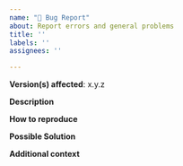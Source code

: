 ```yaml
---
name: "🐛 Bug Report"
about: Report errors and general problems
title: ''
labels: ''
assignees: ''

---
```


**Version(s) affected**: x.y.z

**Description**
<!-- A clear and concise description of the problem. -->

**How to reproduce**
<!-- Provide the source input the configuration you used. -->

**Possible Solution**
<!--- Optional: only if you have suggestions on a fix/reason for the bug -->

**Additional context**
<!-- Optional: any other context about the problem: log messages, screenshots, etc. -->
